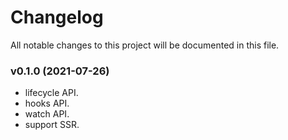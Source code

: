 # Changelog

All notable changes to this project will be documented in this file.

### v0.1.0 (2021-07-26)

- lifecycle API.
- hooks API.
- watch API.
- support SSR.

